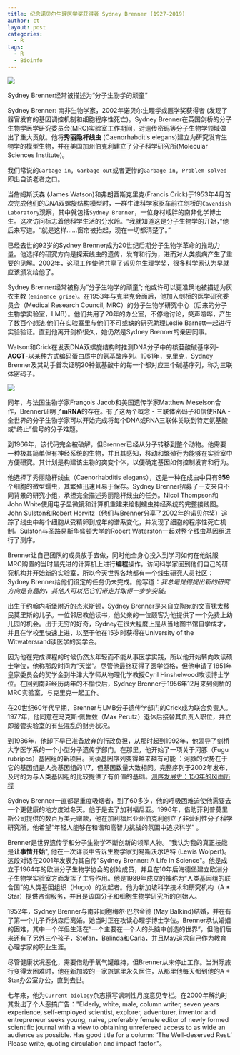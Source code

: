 ```yaml
---
title: 纪念诺贝尔生理医学奖获得者 Sydney Brenner (1927-2019)
author: ct
layout: post
categories:
  - R
tags:
  - R
  - Bioinfo
---
```





![](https://i.guim.co.uk/img/media/fb7a54ef9783331c2f5d095244203defda73f687/131_369_3412_2047/master/3412.jpg?width=620&quality=85&auto=format&fit=max&s=95aa835302af87998b98b69beeccc1e5)

Sydney Brenner经常被描述为“分子生物学的顽童”

Sydney Brenner: 南非生物学家，2002年诺贝尔生理学或医学奖获得者 (发现了器官发育的基因调控机制和细胞程序性死亡)。Sydney Brenner在英国剑桥的分子生物学医学研究委员会(MRC)实验室工作期间，对遗传密码等分子生物学领域做出了重大贡献。他将**秀丽隐杆线虫** (Caenorhabditis elegans)建立为研究发育生物学的模型生物，并在美国加州伯克利建立了分子科学研究所(Molecular Sciences Institute)。

我们常说的`Garbage in, Garbage out`或者更惨的`Garbage in, Problem solved`即出自该老者之口。

当詹姆斯沃森 (James Watson)和弗朗西斯克里克(Francis Crick)于1953年4月首次完成他们的*DNA*双螺旋结构模型时，一群牛津科学家驱车前往剑桥的`Cavendish Laboratory`观察，其中就包括`Sydney Brenner`，一位身材矮胖的南非化学博士生。这次访问标志着他科学生活的分水岭。“我就知道这是分子生物学的开始，”他后来写道。“就是这样......窗帘被抬起，现在一切都清楚了。”

已经去世的92岁的Sydney Brenner成为20世纪后期分子生物学革命的推动力量。他选择的研究方向是探索线虫的遗传，发育和行为，进而对人类疾病产生了重要的见解。2002年，这项工作使他共享了诺贝尔生理学奖，很多科学家认为早就应该颁发给他了。


Sydney Brenner经常被称为“分子生物学的顽童”; 他或许可以更准确地被描述为灰衣主教 (`eminence grise`)。在1953年与克里克会面后，他加入剑桥的医学研究委员会（Medical Research Council, MRC）的分子生物学研究中心（后来的分子生物学实验室，LMB）。他们共用了20年的办公室，不停地讨论，笑声喧哗，产生了数百个想法.他们在实验室里与他们不可或缺的研究助理Leslie Barnett一起进行实验验证。直到他离开剑桥很久，她仍然是Sydney Brenner的亲密同事。

Watson和Crick在发表DNA双螺旋结构时推测DNA分子中的核苷酸碱基序列-**ACGT**-以某种方式编码蛋白质中的氨基酸序列。1961年，克里克，Sydney Brenner及其助手首次证明20种氨基酸中的每一个都对应三个碱基序列，称为三联体密码子。


![](https://i.guim.co.uk/img/media/75794e3c90edea4f69ce7db301e15e45365b7f70/0_24_1529_1910/master/1529.jpg?width=380&quality=85&auto=format&fit=max&s=d8e4d0bced44813f9be30827e1415633)


同年，与法国生物学家François Jacob和美国遗传学家Matthew Meselson合作，Brenner证明了**mRNA**的存在。有了这两个概念 - 三联体密码子和信使RNA - 全世界的分子生物学家可以开始完成将每个DNA或RNA三联体关联到特定氨基酸或“终止”信号的分子难题。

到1966年，该代码完全被破解，但Brenner已经从分子转移到整个动物。他需要一种极其简单但有神经系统的生物，并且其感知，移动和繁殖行为能够在实验室中方便研究。其计划是构建该生物的突变个体，以便确定基因如何控制发育和行为。

他选择了秀丽隐杆线虫（Caenorhabditis elegans），这是一种在成虫中只有**959**个细胞的微型蠕虫，其繁殖迅速且易于保存。Sydney Brenner招募了一支来自不同背景的研究小组，承担完全描述秀丽隐杆线虫的任务。Nicol Thompson和John White使用电子显微镜和计算机重建来绘制蠕虫神经系统的完整接线图。John Sulston和Robert Horvitz（他们与Brenner分享了2002年的诺贝尔奖）追踪了线虫中每个细胞从受精卵到成年的谱系变化，并发现了细胞的程序性死亡机制。Sulston与圣路易斯华盛顿大学的Robert Waterston一起对整个线虫基因组进行了测序。


Brenner让自己团队的成员放手去做，同时他全身心投入到学习如何在他说服MRC购置的当时最先进的计算机上进行**编程**操作。访问科学家回到他们自己的研究机构并开始新的实验室，所以今天世界各地都有一个线虫研究人员社区：Sydney Brenner给他们设定的任务仍未完成。他写道：*我总是觉得提出新的研究方向是有趣的，其他人可以把它们带走并取得一步步突破。*

出生于约翰内斯堡附近的杰米斯顿，Sydney Brenner是来自立陶宛的文盲犹太移民莫里斯的儿子。一位邻居教他读书，他父亲的一位顾客为他提供了一个免费上幼儿园的机会。出于无穷的好奇，Sydney在很大程度上是从当地图书馆自学成才，并且在学校里快速上进，以至于他在15岁时获得在University of the Witwatersrand读医学的奖学金。

因为他在完成课程的时候仍然太年轻而不能从事医学实践，所以他开始转向攻读硕士学位，他称那段时间为“天堂”。尽管他最终获得​​了医学资格，但他申请了1851年皇家委员会的奖学金到牛津大学师从物理化学教授Cyril Hinshelwood攻读博士学位。在回到南非经历两年的不愉快后，Sydney Brenner于1956年12月来到剑桥的MRC实验室，与克里克一起工作。



在20世纪60年代早期，Brenner与LMB分子遗传学部门的Crick成为联合负责人。1977年，他同意在马克斯·佩鲁兹（Max Perutz）退休后接替其负责人职位，并立即接管实验室的有些混乱的财务状况。

到1986年，他卸下早已准备放弃的行政负担，从那时起到1992年，他领导了剑桥大学医学系的一个小型分子遗传学部门。在那里，他开始了一项关于河豚（Fugu rubripes）基因组的新项目。阅读基因序列变得越来越有可能 ：河豚的优势在于它的基因组是人类基因组的1/7，但基因数量大致相同。完整序列于2002年发布，及时的为与人类基因组的比较提供了有价值的基础。[测序发展史：150年的风雨历程](https://mp.weixin.qq.com/s/4H3ZIfnTq760l5Frqt0z7w)

Sydney Brenner一直都是重度吸烟者，到了60多岁，他的呼吸困难迫使他需要去一个更健康的地方度过冬天。他于是去了加利福尼亚。1996年，借助菲利普莫里斯公司提供的数百万美元赠款，他在加利福尼亚州伯克利创立了非营利性分子科学研究所，他希望“年轻人能够在和谐和高智力挑战的氛围中追求科学” 。

Brenner是世界遗传学和分子生物学不断创新的领军人物。"我认为我的真正技能是**让事情开始**", 他在一次详谈中告诉生物学家刘易斯沃尔珀特 (Lewis Wolpert)。这段对话在2001年发表为其自传"Sydney Brenner: A Life in Science"。他是成立于1964年的欧洲分子生物学协会的创始成员，并且在10年后海德堡建立欧洲分子生物学实验室方面发挥了主导作用。他是1989年成立的被称为“人类基因组的联合国”的人类基因组织（Hugo）的发起者。他为新加坡科学技术和研究机构（A * Star）提供咨询服务，并且是该国分子和细胞生物学研究所的创始人。

1952年，Sydney Brenner与南非同胞梅尔·巴尔金德 (May Balkind)结婚，并在有了第一个儿子乔纳森后离婚。她当时正在攻读心理学博士学位。Brenner承认婚姻的困难，其中一个伴侣生活在“一个主要在一个人的头脑中创造的世界”，但他们后来还有了另外三个孩子，Stefan，Belinda和Carla，并且May追求自己作为教育心理学家的职业生涯。

尽管健康状况恶化，需要借助于氧气罐维持，但Brenner从未停止工作。当洲际旅行变得太困难时，他在新加坡的一家旅馆里永久居住，从那里他每天都到他的A * Star办公室办公，直到去世。

七年来，他为`Current biology`杂志撰写讽刺性月度意见专栏。在2000年解约时其发出了个人恶搞广告："Elderly, white, male, column writer, seven years experience, self-employed scientist, explorer, adventurer, inventor and entrepreneur seeks young, naive, preferably female editor of newly formed scientific journal with a view to obtaining unrefereed access to as wide an audience as possible. Has good title for a column: ‘The Well-deserved Rest.’ Please write, quoting circulation and impact factor."。





